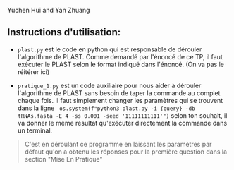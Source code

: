 Yuchen Hui and Yan Zhuang

## Instructions d'utilisation:

- `plast.py` est le code en python qui est responsable de dérouler l'algorithme de PLAST. Comme demandé par l'énoncé de ce TP, il faut exécuter le PLAST selon le format indiqué dans l'énoncé. (On va pas le réitérer ici)

- `pratique_1.py` est un code auxiliaire pour nous aider à dérouler l'algorithme de PLAST sans besoin de taper la commande au complet chaque fois. Il faut simplement changer les paramètres qui se trouvent dans la ligne ` os.system(f"python3 plast.py -i {query} -db tRNAs.fasta -E 4 -ss 0.001 -seed '11111111111'")` selon ton souhait, il va donner le même résultat qu'exécuter directement la commande dans un terminal. 
> C'est en déroulant ce programme en laissant les paramètres par défaut qu'on a obtenu les réponses pour la première question dans la section "Mise En Pratique"
